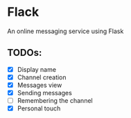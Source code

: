 # Flack
An online messaging service using Flask

## TODOs:

- [x] Display name
- [x] Channel creation
- [x] Messages view
- [x] Sending messages
- [ ] Remembering the channel
- [x] Personal touch